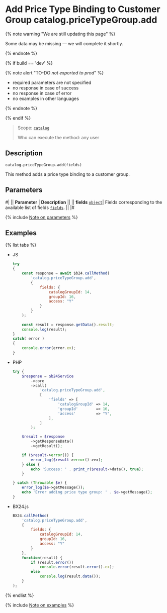 # Add Price Type Binding to Customer Group catalog.priceTypeGroup.add

{% note warning "We are still updating this page" %}

Some data may be missing — we will complete it shortly.

{% endnote %}

{% if build == 'dev' %}

{% note alert "TO-DO _not exported to prod_" %}

- required parameters are not specified
- no response in case of success
- no response in case of error
- no examples in other languages
  
{% endnote %}

{% endif %}

> Scope: [`catalog`](../../../scopes/permissions.md)
>
> Who can execute the method: any user

## Description

```http
catalog.priceTypeGroup.add(fields)
```

This method adds a price type binding to a customer group.

## Parameters

#|
|| **Parameter** | **Description** ||
|| **fields**
[`object`](../../data-types.md)| Fields corresponding to the available list of fields [`fields`](./catalog-price-type-group-get-fields.md). ||
|#

{% include [Note on parameters](../../../../_includes/required.md) %}

## Examples

{% list tabs %}

- JS

    ```js
    try
    {
    	const response = await $b24.callMethod(
    		'catalog.priceTypeGroup.add',
    		{
    			fields: {
    				catalogGroupId: 14,
    				groupId: 16,
    				access: "Y"
    			}
    		}
    	);
    	
    	const result = response.getData().result;
    	console.log(result);
    }
    catch( error )
    {
    	console.error(error.ex);
    }
    ```

- PHP

    ```php
    try {
        $response = $b24Service
            ->core
            ->call(
                'catalog.priceTypeGroup.add',
                [
                    'fields' => [
                        'catalogGroupId' => 14,
                        'groupId'        => 16,
                        'access'         => "Y",
                    ],
                ]
            );
    
        $result = $response
            ->getResponseData()
            ->getResult();
    
        if ($result->error()) {
            error_log($result->error()->ex);
        } else {
            echo 'Success: ' . print_r($result->data(), true);
        }
    
    } catch (Throwable $e) {
        error_log($e->getMessage());
        echo 'Error adding price type group: ' . $e->getMessage();
    }
    ```

- BX24.js

    ```js
    BX24.callMethod(
        'catalog.priceTypeGroup.add',
        {
            fields: {
                catalogGroupId: 14,
                groupId: 16,
                access: "Y"
            }
        },
        function(result) {
            if (result.error())
                console.error(result.error().ex);
            else
                console.log(result.data());
        }
    );
    ```

{% endlist %}

{% include [Note on examples](../../../../_includes/examples.md) %}